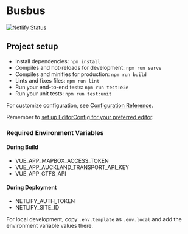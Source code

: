 # Busbus

[![Netlify Status](https://api.netlify.com/api/v1/badges/5d4a6825-e06a-4e34-ab06-6b344134bf97/deploy-status)](https://app.netlify.com/sites/busbus/deploys)

## Project setup

* Install dependencies: `npm install`
* Compiles and hot-reloads for development: `npm run serve`
* Compiles and minifies for production: `npm run build`
* Lints and fixes files: `npm run lint`
* Run your end-to-end tests: `npm run test:e2e`
* Run your unit tests: `npm run test:unit`
  
For customize configuration, see [Configuration Reference](https://cli.vuejs.org/config/).

Remember to [set up EditorConfig for your preferred editor](https://editorconfig.org/#download).

### Required Environment Variables

#### During Build

* VUE_APP_MAPBOX_ACCESS_TOKEN
* VUE_APP_AUCKLAND_TRANSPORT_API_KEY
* VUE_APP_GTFS_API

#### During Deployment

* NETLIFY_AUTH_TOKEN
* NETLIFY_SITE_ID

For local development, copy `.env.template` as `.env.local`
and add the environment variable values there.
